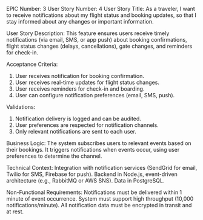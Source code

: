 EPIC Number: 3
User Story Number: 4
User Story Title: As a traveler, I want to receive notifications about my flight status and booking updates, so that I stay informed about any changes or important information.

User Story Description: This feature ensures users receive timely notifications (via email, SMS, or app push) about booking confirmations, flight status changes (delays, cancellations), gate changes, and reminders for check-in.

Acceptance Criteria:
1. User receives notification for booking confirmation.
2. User receives real-time updates for flight status changes.
3. User receives reminders for check-in and boarding.
4. User can configure notification preferences (email, SMS, push).

Validations:
1. Notification delivery is logged and can be audited.
2. User preferences are respected for notification channels.
3. Only relevant notifications are sent to each user.

Business Logic: The system subscribes users to relevant events based on their bookings. It triggers notifications when events occur, using user preferences to determine the channel.

Technical Context: Integration with notification services (SendGrid for email, Twilio for SMS, Firebase for push). Backend in Node.js, event-driven architecture (e.g., RabbitMQ or AWS SNS). Data in PostgreSQL.

Non-Functional Requirements: Notifications must be delivered within 1 minute of event occurrence. System must support high throughput (10,000 notifications/minute). All notification data must be encrypted in transit and at rest.